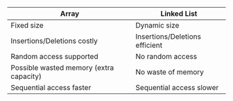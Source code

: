 
| **Array**                               | **Linked List**                |
| --------------------------------------- | ------------------------------ |
| Fixed size                              | Dynamic size                   |
| Insertions/Deletions costly             | Insertions/Deletions efficient |
| Random access supported                 | No random access               |
| Possible wasted memory (extra capacity) | No waste of memory             |
| Sequential access faster                | Sequential access slower       |
